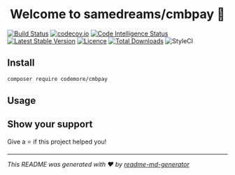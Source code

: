 <h1 align="center">Welcome to samedreams/cmbpay 👋</h1>
<p>
</p>

[![Build Status](https://travis-ci.org/samedreams/cmbpay.svg?branch=master)](https://travis-ci.org/samedreams/cmbpay)
[![codecov.io](http://codecov.io/github/samedreams/cmbpay/coverage.svg?branch=master)](http://codecov.io/github/samedreams/cmbpay?branch=master)
[![Code Intelligence Status](https://scrutinizer-ci.com/g/samedreams/cmbpay/badges/code-intelligence.svg?b=master)](https://scrutinizer-ci.com/code-intelligence)
[![Latest Stable Version](https://poser.pugx.org/codemore/cmbpay/v/stable)](https://packagist.org/packages/codemore/cmbpay)
[![Licence](https://poser.pugx.org/codemore/cmbpay/license.svg)](https://packagist.org/packages/codemore/cmbpay)
[![Total Downloads](https://poser.pugx.org/codemore/cmbpay/downloads.svg)](https://packagist.org/packages/codemore/cmbpay)
![StyleCI](https://github.styleci.io/repos/194645280/shield?branch=master)

## Install

```sh
composer require codemore/cmbpay
```

## Usage 


## Show your support

Give a ⭐️ if this project helped you!

***
_This README was generated with ❤️ by [readme-md-generator](https://github.com/kefranabg/readme-md-generator)_